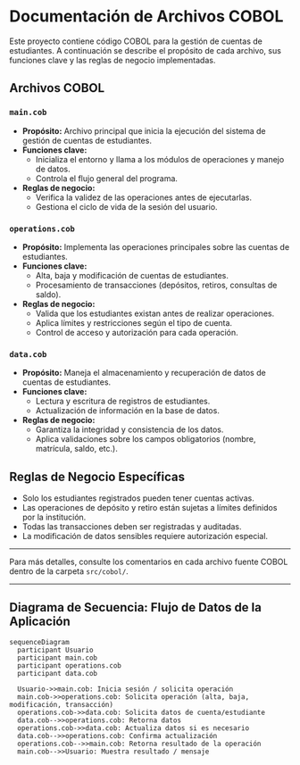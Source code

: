 # Documentación de Archivos COBOL

Este proyecto contiene código COBOL para la gestión de cuentas de estudiantes. A continuación se describe el propósito de cada archivo, sus funciones clave y las reglas de negocio implementadas.

## Archivos COBOL

### `main.cob`
- **Propósito:** Archivo principal que inicia la ejecución del sistema de gestión de cuentas de estudiantes.
- **Funciones clave:**
  - Inicializa el entorno y llama a los módulos de operaciones y manejo de datos.
  - Controla el flujo general del programa.
- **Reglas de negocio:**
  - Verifica la validez de las operaciones antes de ejecutarlas.
  - Gestiona el ciclo de vida de la sesión del usuario.

### `operations.cob`
- **Propósito:** Implementa las operaciones principales sobre las cuentas de estudiantes.
- **Funciones clave:**
  - Alta, baja y modificación de cuentas de estudiantes.
  - Procesamiento de transacciones (depósitos, retiros, consultas de saldo).
- **Reglas de negocio:**
  - Valida que los estudiantes existan antes de realizar operaciones.
  - Aplica límites y restricciones según el tipo de cuenta.
  - Control de acceso y autorización para cada operación.

### `data.cob`
- **Propósito:** Maneja el almacenamiento y recuperación de datos de cuentas de estudiantes.
- **Funciones clave:**
  - Lectura y escritura de registros de estudiantes.
  - Actualización de información en la base de datos.
- **Reglas de negocio:**
  - Garantiza la integridad y consistencia de los datos.
  - Aplica validaciones sobre los campos obligatorios (nombre, matrícula, saldo, etc.).

## Reglas de Negocio Específicas
- Solo los estudiantes registrados pueden tener cuentas activas.
- Las operaciones de depósito y retiro están sujetas a límites definidos por la institución.
- Todas las transacciones deben ser registradas y auditadas.
- La modificación de datos sensibles requiere autorización especial.

---


Para más detalles, consulte los comentarios en cada archivo fuente COBOL dentro de la carpeta `src/cobol/`.

---

## Diagrama de Secuencia: Flujo de Datos de la Aplicación

```mermaid
sequenceDiagram
  participant Usuario
  participant main.cob
  participant operations.cob
  participant data.cob

  Usuario->>main.cob: Inicia sesión / solicita operación
  main.cob->>operations.cob: Solicita operación (alta, baja, modificación, transacción)
  operations.cob->>data.cob: Solicita datos de cuenta/estudiante
  data.cob-->>operations.cob: Retorna datos
  operations.cob->>data.cob: Actualiza datos si es necesario
  data.cob-->>operations.cob: Confirma actualización
  operations.cob-->>main.cob: Retorna resultado de la operación
  main.cob-->>Usuario: Muestra resultado / mensaje
```
